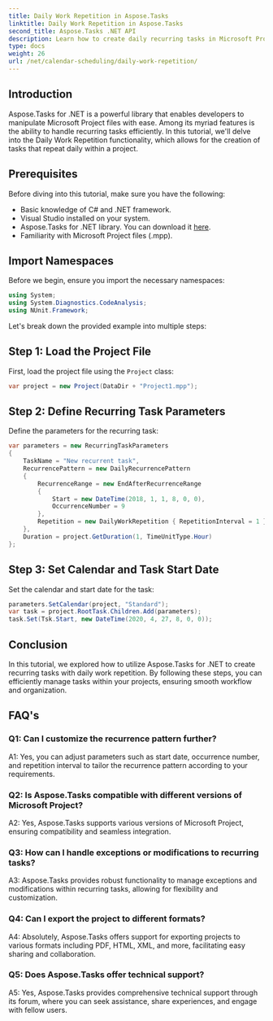 ```yaml
---
title: Daily Work Repetition in Aspose.Tasks
linktitle: Daily Work Repetition in Aspose.Tasks
second_title: Aspose.Tasks .NET API
description: Learn how to create daily recurring tasks in Microsoft Project files using Aspose.Tasks for .NET. Boost productivity and organization effortlessly.
type: docs
weight: 26
url: /net/calendar-scheduling/daily-work-repetition/
---
```

## Introduction

Aspose.Tasks for .NET is a powerful library that enables developers to manipulate Microsoft Project files with ease. Among its myriad features is the ability to handle recurring tasks efficiently. In this tutorial, we'll delve into the Daily Work Repetition functionality, which allows for the creation of tasks that repeat daily within a project.

## Prerequisites

Before diving into this tutorial, make sure you have the following:

- Basic knowledge of C# and .NET framework.
- Visual Studio installed on your system.
- Aspose.Tasks for .NET library. You can download it [here](https://releases.aspose.com/tasks/net/).
- Familiarity with Microsoft Project files (.mpp).

## Import Namespaces

Before we begin, ensure you import the necessary namespaces:

```csharp
using System;
using System.Diagnostics.CodeAnalysis;
using NUnit.Framework;

```

Let's break down the provided example into multiple steps:

## Step 1: Load the Project File

First, load the project file using the `Project` class:

```csharp
var project = new Project(DataDir + "Project1.mpp");
```

## Step 2: Define Recurring Task Parameters

Define the parameters for the recurring task:

```csharp
var parameters = new RecurringTaskParameters
{
    TaskName = "New recurrent task",
    RecurrencePattern = new DailyRecurrencePattern
    {
        RecurrenceRange = new EndAfterRecurrenceRange
        {
            Start = new DateTime(2018, 1, 1, 8, 0, 0),
            OccurrenceNumber = 9
        },
        Repetition = new DailyWorkRepetition { RepetitionInterval = 1 }
    },
    Duration = project.GetDuration(1, TimeUnitType.Hour)
};
```

## Step 3: Set Calendar and Task Start Date

Set the calendar and start date for the task:

```csharp
parameters.SetCalendar(project, "Standard");
var task = project.RootTask.Children.Add(parameters);
task.Set(Tsk.Start, new DateTime(2020, 4, 27, 8, 0, 0));
```

## Conclusion

In this tutorial, we explored how to utilize Aspose.Tasks for .NET to create recurring tasks with daily work repetition. By following these steps, you can efficiently manage tasks within your projects, ensuring smooth workflow and organization.

## FAQ's

### Q1: Can I customize the recurrence pattern further?

A1: Yes, you can adjust parameters such as start date, occurrence number, and repetition interval to tailor the recurrence pattern according to your requirements.

### Q2: Is Aspose.Tasks compatible with different versions of Microsoft Project?

A2: Yes, Aspose.Tasks supports various versions of Microsoft Project, ensuring compatibility and seamless integration.

### Q3: How can I handle exceptions or modifications to recurring tasks?

A3: Aspose.Tasks provides robust functionality to manage exceptions and modifications within recurring tasks, allowing for flexibility and customization.

### Q4: Can I export the project to different formats?

A4: Absolutely, Aspose.Tasks offers support for exporting projects to various formats including PDF, HTML, XML, and more, facilitating easy sharing and collaboration.

### Q5: Does Aspose.Tasks offer technical support?

A5: Yes, Aspose.Tasks provides comprehensive technical support through its forum, where you can seek assistance, share experiences, and engage with fellow users.
